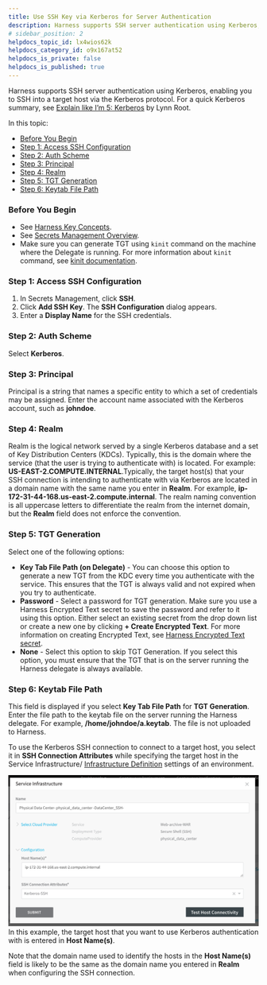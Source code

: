 ```yaml
---
title: Use SSH Key via Kerberos for Server Authentication
description: Harness supports SSH server authentication using Kerberos, enabling you to SSH into a target host via the Kerberos protocol.
# sidebar_position: 2
helpdocs_topic_id: lx4wios62k
helpdocs_category_id: o9x167at52
helpdocs_is_private: false
helpdocs_is_published: true
---
```


Harness supports SSH server authentication using Kerberos, enabling you to SSH into a target host via the Kerberos protocol. For a quick Kerberos summary, see [Explain like I’m 5: Kerberos](https://www.roguelynn.com/words/explain-like-im-5-kerberos/) by Lynn Root.

In this topic:

* [Before You Begin](#before_you_begin)
* [Step 1: Access SSH Configuration](#step_1_access_ssh_configuration)
* [Step 2: Auth Scheme](#step_2_auth_scheme)
* [Step 3: Principal](#step_3_principal)
* [Step 4: Realm](#step_4_realm)
* [Step 5: TGT Generation](#step_5_tgt_generation)
* [Step 6: Keytab File Path](#step_6_keytab_file_path)

### Before You Begin

* See [Harness Key Concepts](../../../starthere-firstgen/harness-key-concepts.md).
* See [Secrets Management Overview](secret-management.md).
* Make sure you can generate TGT using `kinit` command on the machine where the Delegate is running. For more information about `kinit` command, see [kinit documentation](https://web.mit.edu/kerberos/krb5-1.12/doc/user/user_commands/kinit.html).

### Step 1: Access SSH Configuration

1. In Secrets Management, click **SSH**.
2. Click **Add SSH Key**. The **SSH Configuration** dialog appears.
3. Enter a **Display Name** for the SSH credentials.

### Step 2: Auth Scheme

Select **Kerberos**.

### Step 3: Principal

Principal is a string that names a specific entity to which a set of credentials may be assigned. Enter the account name associated with the Kerberos account, such as **johndoe**.

### Step 4: Realm

Realm is the logical network served by a single Kerberos database and a set of Key Distribution Centers (KDCs). Typically, this is the domain where the service (that the user is trying to authenticate with) is located. For example: **US-EAST-2.COMPUTE.INTERNAL**.Typically, the target host(s) that your SSH connection is intending to authenticate with via Kerberos are located in a domain name with the same name you enter in **Realm**. For example, **ip-172-31-44-168.us-east-2.compute.internal**. The realm naming convention is all uppercase letters to differentiate the realm from the internet domain, but the **Realm** field does not enforce the convention.

### Step 5: TGT Generation

Select one of the following options:

* **Key Tab File Path (on Delegate)** - You can choose this option to generate a new TGT from the KDC every time you authenticate with the service. This ensures that the TGT is always valid and not expired when you try to authenticate.
* **Password** - Select a password for TGT generation. Make sure you use a Harness Encrypted Text secret to save the password and refer to it using this option. Either select an existing secret from the drop down list or create a new one by clicking **+ Create Encrypted Text**. For more information on creating Encrypted Text, see [Harness Encrypted Text secret](use-encrypted-text-secrets.md).
* **None** - Select this option to skip TGT Generation. If you select this option, you must ensure that the TGT that is on the server running the Harness delegate is always available.

### Step 6: Keytab File Path

This field is displayed if you select **Key Tab File Path** for **TGT Generation**. Enter the file path to the keytab file on the server running the Harness delegate. For example, **/home/johndoe/a.keytab**. The file is not uploaded to Harness.

To use the Kerberos SSH connection to connect to a target host, you select it in **SSH Connection Attributes** while specifying the target host in the Service Infrastructure/ [Infrastructure Definition](../../../continuous-delivery/model-cd-pipeline/environments/environment-configuration.md#add-an-infrastructure-definition) settings of an environment.

![](./static/use-ssh-key-via-kerberos-for-server-authentication-61.png)
In this example, the target host that you want to use Kerberos authentication with is entered in **Host Name(s)**.

Note that the domain name used to identify the hosts in the **Host Name(s)** field is likely to be the same as the domain name you entered in **Realm** when configuring the SSH connection.

